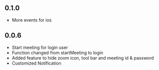 ## 0.1.0
- More events for ios
## 0.0.6

- Start meeting for login user
- Function changed from startMeeting to login
- Added feature to hide zoom icon, tool bar and meeting id & password
- Customized Notification